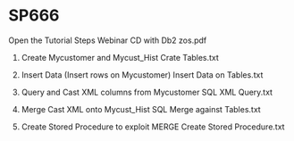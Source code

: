 # SP666 #		

Open the Tutorial Steps                                 Webinar CD with Db2 zos.pdf 

   1. Create Mycustomer and Mycust_Hist					Crate Tables.txt
   
   2. Insert Data  (Insert rows on Mycustomer)   		Insert Data on Tables.txt     
   
   3. Query and Cast XML columns from Mycustomer		SQL XML Query.txt
   
   4. Merge Cast XML onto Mycust_Hist					SQL Merge against Tables.txt
   
   5. Create Stored Procedure to exploit MERGE			Create Stored Procedure.txt	                         